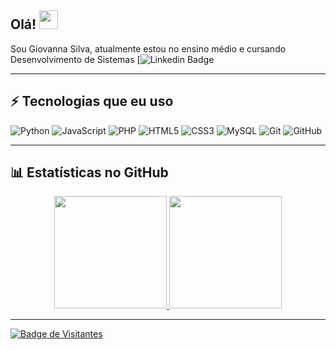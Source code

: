 ## Olá! <img src="https://raw.githubusercontent.com/aemmadi/aemmadi/master/wave.gif" width="30">

Sou Giovanna Silva, atualmente estou no ensino médio e cursando Desenvolvimento de Sistemas 
[![Linkedin Badge](www.linkedin.com/in/giovanna-silva-souza)

---

## ⚡ Tecnologias que eu uso

![Python](https://img.shields.io/badge/-Python-black?style=flat-square&logo=Python)
![JavaScript](https://img.shields.io/badge/-JavaScript-black?style=flat-square&logo=javascript)
![PHP](https://img.shields.io/badge/-PHP-777BB4?style=flat-square&logo=php&logoColor=white)
![HTML5](https://img.shields.io/badge/-HTML5-E34F26?style=flat-square&logo=html5&logoColor=white)
![CSS3](https://img.shields.io/badge/-CSS3-1572B6?style=flat-square&logo=css3)
![MySQL](https://img.shields.io/badge/-MySQL-black?style=flat-square&logo=mysql)
![Git](https://img.shields.io/badge/-Git-black?style=flat-square&logo=git)
![GitHub](https://img.shields.io/badge/-GitHub-181717?style=flat-square&logo=github)

---

## 📊 Estatísticas no GitHub

<div align="center">
  <a href="https://github.com/giovannasilva2505">
  <img height="180em" src="https://github-readme-stats.vercel.app/api?username=higorber&show_icons=true&theme=tokyonight&include_all_commits=true&count_private=true"/>
  <img height="180em" src="https://github-readme-stats.vercel.app/api/top-langs/?username=higorber&layout=compact&langs_count=7&theme=tokyonight"/>
</div>

---

![Badge de Visitantes](https://visitor-badge.laobi.icu/badge?page_id=giovannasilva2505)
